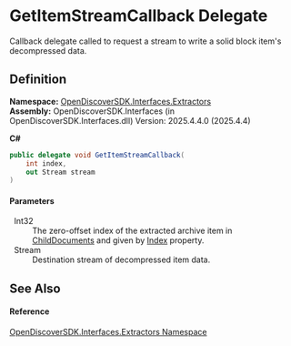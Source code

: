 # GetItemStreamCallback Delegate


Callback delegate called to request a stream to write a solid block item's decompressed data.



## Definition
**Namespace:** <a href="66cb506c-7b83-62d0-4a83-d345a647f76a">OpenDiscoverSDK.Interfaces.Extractors</a>  
**Assembly:** OpenDiscoverSDK.Interfaces (in OpenDiscoverSDK.Interfaces.dll) Version: 2025.4.4.0 (2025.4.4)

**C#**
``` C#
public delegate void GetItemStreamCallback(
	int index,
	out Stream stream
)
```



#### Parameters
<dl><dt>  Int32</dt><dd>The zero-offset index of the extracted archive item in <a href="0782bb83-dff4-12bf-fc6e-da7a127bcfb6">ChildDocuments</a> and given by <a href="5a0378dc-735c-57d7-6c2f-8a7bf3908407">Index</a> property.</dd><dt>  Stream</dt><dd>Destination stream of decompressed item data.</dd></dl>

## See Also


#### Reference
<a href="66cb506c-7b83-62d0-4a83-d345a647f76a">OpenDiscoverSDK.Interfaces.Extractors Namespace</a>  

